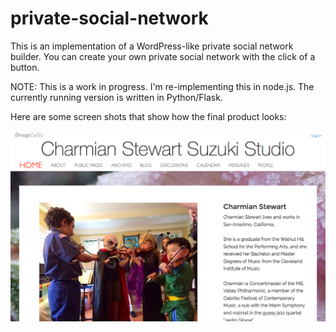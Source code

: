 # private-social-network

This is an implementation of a WordPress-like private social network builder. You can create your own private social network with the click of a button.

NOTE: This is a work in progress. I'm re-implementing this in node.js. The currently running version is written in Python/Flask.

Here are some screen shots that show how the final product looks:

![Alt text](/gchome.png?raw=true "Home")
